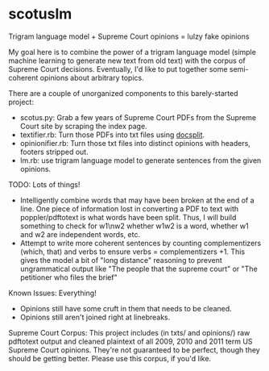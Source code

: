 scotuslm
========

Trigram language model + Supreme Court opinions = lulzy fake opinions

My goal here is to combine the power of a trigram language model (simple machine learning to generate new text from old text) with the corpus of Supreme Court decisions. Eventually, I'd like to put together some semi-coherent opinions about arbitrary topics.

There are a couple of unorganized components to this barely-started project:
- scotus.py: Grab a few years of Supreme Court PDFs from the Supreme Court site by scraping the index page.
- textifier.rb: Turn those PDFs into txt files using [docsplit](http://github.com/documentcloud/docsplit).
- opinionifier.rb: Turn those txt files into distinct opinions with headers, footers stripped out.
- lm.rb: use trigram language model to generate sentences from the given opinions.

TODO:
Lots of things!
- Intelligently combine words that may have been broken at the end of a line. One piece of information lost in converting a PDF to text with poppler/pdftotext is what words have been split. Thus, I will build something to check for w1\nw2 whether w1w2 is a word, whether w1 and w2 are independent words, etc.
- Attempt to write more coherent sentences by counting complementizers (which, that) and verbs to ensure verbs = complementizers +1. This gives the model a bit of "long distance" reasoning to prevent ungrammatical output like "The people that the supreme court" or "The petitioner who files the brief"

Known Issues:
Everything!
- Opinions still have some cruft in them that needs to be cleaned.
- Opinions still aren't joined right at linebreaks.

Supreme Court Corpus:
This project includes (in txts/ and opinions/) raw pdftotext output and cleaned plaintext of all 2009, 2010 and 2011 term US Supreme Court opinions. They're not guaranteed to be perfect, though they should be getting better. Please use this corpus, if you'd like.